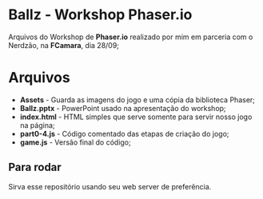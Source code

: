 # Ballz - Workshop Phaser.io

Arquivos do Workshop de **Phaser.io** realizado por mim em parceria com o Nerdzão, na **FCamara**, dia 28/09;

# Arquivos

- **Assets** - Guarda as imagens do jogo e uma cópia da biblioteca Phaser;
- **Ballz.pptx** - PowerPoint usado na apresentação do workshop;
- **index.html** - HTML simples que serve somente para servir nosso jogo na página;
- **part0-4.js** - Código comentado das etapas de criação do jogo;
- **game.js** - Versão final do código;

## Para rodar

Sirva esse repositório usando seu web server de preferência.
